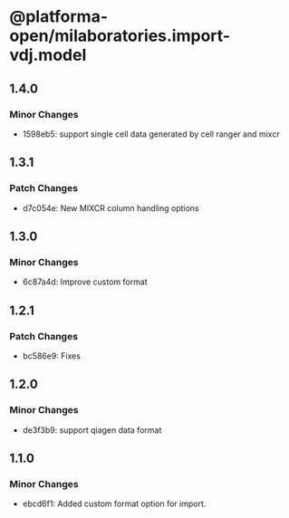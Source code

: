 # @platforma-open/milaboratories.import-vdj.model

## 1.4.0

### Minor Changes

- 1598eb5: support single cell data generated by cell ranger and mixcr

## 1.3.1

### Patch Changes

- d7c054e: New MIXCR column handling options

## 1.3.0

### Minor Changes

- 6c87a4d: Improve custom format

## 1.2.1

### Patch Changes

- bc586e9: Fixes

## 1.2.0

### Minor Changes

- de3f3b9: support qiagen data format

## 1.1.0

### Minor Changes

- ebcd6f1: Added custom format option for import.
